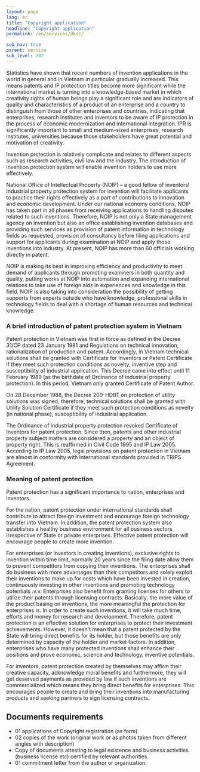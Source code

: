```yaml
---
layout: page
lang: en
title: "Copyright application"
headline: "Copyright application"
permalink: /en/services/dksc/

sub_nav: true
parent: service
sub_level: 202
---
```


Statistics have shown that recent numbers of invention applications in the world in general and in Vietnam in particular gradually increased. This means patents and IP protection titles become more significant while the international market is turning into a knowledge-based market in which creativity rights of human beings play a significant role and are indicators of quality and characteristics of a product of an enterprise and a country to distinguish from those of other enterprises and countries, indicating that enterprises, research institutes and inventors to be aware of IP protection in the process of economic modernization and international integration. IPR is significantly important to small and medium-sized enterprises, research institutes, universities because those stakeholders have great potential and motivation of creativity.

Invention protection is relatively complicate and relates to different aspects such as research activities, civil law and the industry. The introduction of invention protection system will enable invention holders to use more effectively.

National Office of Intellectual Property (NOIP) – a good fellow of inventors!
Industrial property protection system for invention will facilitate applicants to practice their rights effectively as a part of contributions to innovation and economic development. Under our national economy conditions, NOIP has taken part in all phases from receiving applications to handling disputes related to such inventions. Therefore, NOIP is not only a State management agency on invention but also an office establishing invention databases and providing such services as provision of patent information in technology fields as requested, provision of consultancy before filing applications and support for applicants during examination at NOIP and apply those inventions into industry. At present, NOIP has more than 60 officials working directly in patent.

NOIP is making its best in improving efficiency and productivity to meet demand of applicants through promoting examiners in both quantity and quality, putting works at NOIP into automation and expanding international relations to take use of foreign aids in experiences and knowledge in this field. NOIP is also taking into consideration the possibility of getting supports from experts outside who have knowledge, professional skills in technology fields to deal with a shortage of human resources and technical knowledge.

### A brief introduction of patent protection system in Vietnam
Patent protection in Vietnam was first in force as defined in the Decree 31/CP dated 23 January 1981 and Regulations on technical innovation, rationalization of production and patent. Accordingly, in Vietnam technical solutions shall be granted with Certificate for Inventors or Patent Certificate if they meet such protection conditions as novelty, inventive step and susceptibility of industrial application. This Decree came into effect until 11 February 1989 (as the birthdate of Ordinance of industrial property protection). In this period, Vietnam only granted Certificate of Patent Author.

On 28 December 1988, the Decree 200-HDBT on protection of utility solutions was signed, therefore, technical solutions shall be granted with Utility Solution Certificate if they meet such protection conditions as novelty (in national phase), susceptibility of industrial application.

The Ordinance of industrial property protection revoked Certificate of Inventors for patent protection. Since then, patents and other industrial property subject matters are considered a property and an object of property right. This is reaffirmed in Civil Code 1995 and IP Law 2005. According to IP Law 2005, legal provisions on patent protection in Vietnam are almost in conformity with international standards provided in TRIPS Agreement.

### Meaning of patent protection
Patent protection has a significant importance to nation, enterprises and inventors.

For the nation, patent protection under international standards shall contribute to attract foreign investment and encourage foreign technology transfer into Vietnam. In addition, the patent protection system also establishes a healthy business environment for all business sectors irrespective of State or private enterprises. Effective patent protection will encourage people to create more invention.

For enterprises (or investors in creating inventions), exclusive rights to invention within time limit, normally 20 years since the filing date allow them to prevent competitors from copying their inventions. The enterprises shall do business with more advantages than their competitors and solely exploit their inventions to make up for costs which have been invested in creation, continuously investing in other inventions and promoting technology potentials .v.v.
Enterprises also benefit from granting licenses for others to utilize their patents through licensing contracts. Basically, the more value of the product basing on inventions, the more meaningful the protection for enterprises is. In order to create such inventions, it will take much time, efforts and money for research and development. Therefore, patent protection is an effective solution for enterprises to protect their investment achievements. However, it doesn’t mean that a patent protected by the State will bring direct benefits for its holder, but those benefits are only determined by capacity of the holder and market factors. In addition, enterprises who have many protected inventions shall enhance their positions and prove economic, science and technology, inventive potentials.

For inventors, patent protection created by themselves may affirm their creative capacity, acknowledge moral benefits and furthermore, they will get deserved payments as provided by law if such inventions are commercialized which means they bring direct benefits for enterprises. This encourages people to create and bring their inventions into manufacturing products and seeking partners to sign licensing contracts.

## Documents requirements
- 01 applications of Copyright registration (as form)
- 02 copies of the work (original work or as photos taken from different angles with description)
- Copy of documents attesting to legal existence and business activities (business license etc) certified by relevant authorities.  
- 01 commitment letter from the author or organization.